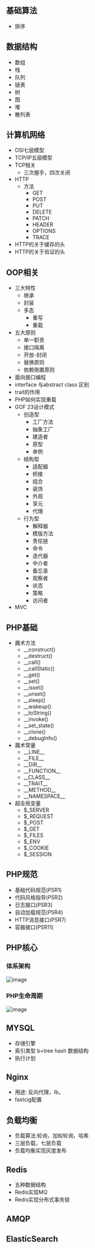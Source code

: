 
## 基础算法
- 排序

## 数据结构
- 数组
- 栈
- 队列
- 链表
- 树
- 图
- 堆
- 散列表

## 计算机网络
- OSI七层模型
- TCP/IP五层模型
- TCP相关
  + 三次握手，四次关闭
- HTTP
  + 方法
    - GET
    - POST
    - PUT
    - DELETE
    - PATCH
    - HEADER
    - OPTIONS
    - TRACE
- HTTP的关于缓存的头
- HTTP的关于验证的头

## OOP相关
- 三大特性
  + 继承
  + 封装
  + 多态
     - 重写
     - 重载
- 五大原则
  + 单一职责
  + 接口隔离
  + 开放-封闭
  + 替换原则
  + 依赖倒置原则
- 面向接口编程
- interface 与abstract class 区别
- trait的作用
- PHP如何实现重载
- GOF 23设计模式
  + 创造型
    - 工厂方法
    - 抽象工厂
    - 建造者
    - 原型
    - 单例
  + 结构型
    - 适配器
    - 桥接
    - 组合
    - 装饰
    - 外观
    - 享元
    - 代理
  + 行为型
    - 解释器
    - 模版方法
    - 责任链
    - 命令
    - 迭代器
    - 中介者
    - 备忘录
    - 观察者
    - 状态
    - 策略
    - 访问者
- MVC


## PHP基础
- 魔术方法
  + __construct()
  + __destruct()
  + __call()
  + __callStatic()
  + __get()
  + __set()
  + __isset()
  + __unset()
  + __sleep()
  + __wakeup()
  + __toString()
  + __invoke()
  + __set_state()
  + __clone()
  + __debugInfo()
- 魔术常量
  + \_\_LINE__
  + \_\_FILE__
  + \_\_DIR__
  + \_\_FUNCTION__
  + \_\_CLASS__
  + \_\_TRAIT__
  + \_\_METHOD__
  + \_\_NAMESPACE__
- 超全局变量
  + $_SERVER
  + $_REQUEST
  + $_POST
  + $_GET
  + $_FILES
  + $_ENV
  + $_COOKIE
  + $_SESSION

## PHP规范
- 基础代码规范(PSR1)
- 代码风格指导(PSR2)
- 日志接口(PSR3)
- 自动加载规范(PSR4)
- HTTP消息接口(PSR7)
- 容器接口(PSR11)

## PHP核心
### 体系架构
![image](http://images0.cnblogs.com/blog/511662/201311/22213110-f17b10a2fbd4428abd6c806c33fc7d10.png)

### PHP生命周期
![image](//github.com/pangudashu/php7-internal/raw/master/img/php.png)



## MYSQL
- 存储引擎 
- 索引类型  b+tree hash 数据结构
- 执行计划

## Nginx 
- 用途: 反向代理，lb，
- fastcig配置

## 负载均衡

- 负载算法:轮询，加权轮询，哈希
- 三层负载，七层负载
- 负载均衡实现灰度发布

## Redis
- 五种数据结构
- Redis实现MQ
- Redis实现分布式事务锁

## AMQP

## ElasticSearch
